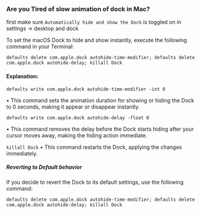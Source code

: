 ### Are you Tired of slow animation of dock in Mac?

first make sure `Automatically hide and show the Dock` is toggled on in <br> settings -> desktop and dock 

To set the macOS Dock to hide and show instantly, execute the following command in your Terminal:
```
defaults delete com.apple.dock autohide-time-modifier; defaults delete com.apple.dock autohide-delay; killall Dock
```

#### Explanation:

`defaults write com.apple.dock autohide-time-modifier -int 0`

• This command sets the animation duration for showing or hiding the Dock to 0 seconds, making it appear or disappear instantly.

`defaults write com.apple.dock autohide-delay -float 0`

• This command removes the delay before the Dock starts hiding after your cursor moves away, making the hiding action immediate.

`killall Dock`
• This command restarts the Dock, applying the changes immediately.
<br>

##### Reverting to Default behavior
If you decide to revert the Dock to its default settings, use the following command:
```
defaults delete com.apple.dock autohide-time-modifier; defaults delete com.apple.dock autohide-delay; killall Dock
```


